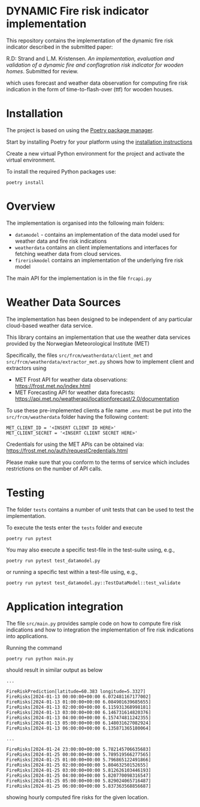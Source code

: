 # DYNAMIC Fire risk indicator implementation

This repository contains the implementation of the dynamic fire risk indicator described in the submitted paper:

R.D: Strand and L.M. Kristensen. *An implementation, evaluation and validation of a dynamic fire and conflagration risk indicator for wooden homes*. Submitted for review.

which uses forecast and weather data observation for computing fire risk indication in the form of time-to-flash-over (ttf) for wooden houses. 

# Installation

The project is based on using the [Poetry package manager](https://python-poetry.org/).

Start by installing Poetry for your platform using the [installation instructions](https://python-poetry.org/docs/#installation)

Create a new virtual Python environment for the project and activate the virtual environment.

To install the required Python packages use:

```
poetry install
```
# Overview

The implementation is organised into the following main folders:

- `datamodel` - contains an implementation of the data model used for weather data and fire risk indications
- `weatherdata`  contains an client implementations and interfaces for fetching weather data from cloud services.
- `fireriskmodel` contains an implementation of the underlying fire risk model

The main API for the implementation is in the file `frcapi.py`

# Weather Data Sources

The implementation has been designed to be independent of any particular cloud-based weather data service. 

This library contains an implementation that use the weather data services provided by the Norwegian Meteorological Institute (MET)

Specifically, the files `src/frcm/weatherdata/client_met` and `src/frcm/weatherdata/extractor_met.py` shows how to implement client and extractors using

- MET Frost API for weather data observations: https://frost.met.no/index.html
- MET Forecasting API for weather data forecasts: https://api.met.no/weatherapi/locationforecast/2.0/documentation 

To use these pre-implemented clients a file name `.env` must be put into the `src/frcm/weatherdata` folder having the following content:

```
MET_CLIENT_ID = '<INSERT CLIENT ID HERE>'
MET_CLIENT_SECRET = '<INSERT CLIENT SECRET HERE>'
```

Credentials for using the MET APIs can be obtained via: https://frost.met.no/auth/requestCredentials.html

Please make sure that you conform to the terms of service which includes restrictions on the number of API calls.

# Testing

The folder `tests` contains a number of unit tests that can be used to test the implementation. 

To execute the tests enter the `tests` folder and execute

```
poetry run pytest
```

You may also execute a specific test-file in the test-suite using, e.g., 

```
poetry run pytest test_datamodel.py
```

or running a specific test within a test-file using, e.g., 

```
poetry run pytest test_datamodel.py::TestDataModel::test_validate
```

# Application integration

The file `src/main.py` provides sample code on how to compute fire risk indications and how to integration the implementation of fire risk indications into applications.

Running the command

```
poetry run python main.py
```

should result in similar output as below 

```
...

FireRiskPrediction[latitude=60.383 longitude=5.3327]
FireRisks[2024-01-13 00:00:00+00:00 6.072481167177002]
FireRisks[2024-01-13 01:00:00+00:00 6.084901639685655]
FireRisks[2024-01-13 02:00:00+00:00 6.115931368998181]
FireRisks[2024-01-13 03:00:00+00:00 6.146731614820376]
FireRisks[2024-01-13 04:00:00+00:00 6.157474811242355]
FireRisks[2024-01-13 05:00:00+00:00 6.148031627082924]
FireRisks[2024-01-13 06:00:00+00:00 6.135871365180064]

...

FireRisks[2024-01-24 23:00:00+00:00 5.782145706635683]
FireRisks[2024-01-25 00:00:00+00:00 5.789519566277565]
FireRisks[2024-01-25 01:00:00+00:00 5.796865122491866]
FireRisks[2024-01-25 02:00:00+00:00 5.80463250152655]
FireRisks[2024-01-25 03:00:00+00:00 5.812626103446193]
FireRisks[2024-01-25 04:00:00+00:00 5.820770098316547]
FireRisks[2024-01-25 05:00:00+00:00 5.829024065716487]
FireRisks[2024-01-25 06:00:00+00:00 5.837363568856687]
```

showing hourly computed fire risks for the given location.

